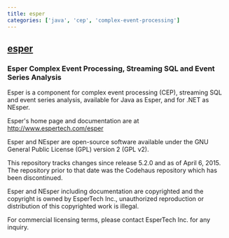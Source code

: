 ```yaml
---
title: esper
categories: ['java', 'cep', 'complex-event-processing']
---
```

## [esper](https://github.com/espertechinc/esper)

### Esper Complex Event Processing, Streaming SQL and Event Series Analysis


Esper is a component for complex event processing (CEP), streaming SQL and event series analysis, available for Java as Esper, and for .NET as NEsper.

Esper's home page and documentation are at http://www.espertech.com/esper

Esper and NEsper are open-source software available under the GNU General Public License (GPL) version 2 (GPL v2).

This repository tracks changes since release 5.2.0 and as of April 6, 2015. The repository prior to that date was the Codehaus repository which has been discontinued.

Esper and NEsper including documentation are copyrighted and the copyright is owned by EsperTech Inc., unauthorized reproduction or distribution of this copyrighted work is illegal.

For commercial licensing terms, please contact EsperTech Inc. for any inquiry.
